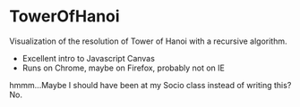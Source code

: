 TowerOfHanoi
============

Visualization of the resolution of Tower of Hanoi with a recursive algorithm.

- Excellent intro to Javascript Canvas
- Runs on Chrome, maybe on Firefox, probably not on IE

hmmm...Maybe I should have been at my Socio class instead of writing this? No.
